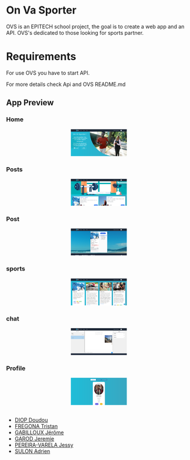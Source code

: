 # On Va Sporter

OVS is an EPITECH school project, the goal is to create a web app and an API.
OVS's dedicated to those looking for sports partner. 

# Requirements

For use OVS you have to start API.

For more details check Api and OVS README.md

## App Preview

### Home

<p align="center">
  <img src=".github/Home.png" width="30%;" />
</p>

### Posts

<p align="center">
  <img src=".github/Posts.png" width="30%;" />
</p>

### Post

<p align="center">
  <img src=".github/annonces.png" width="30%;" />
</p>

### sports

<p align="center">
  <img src=".github/sports.png" width="30%;" />
</p>

### chat

<p align="center">
  <img src=".github/chat.png" width="30%;" />
</p>

### Profile

<p align="center">
  <img src=".github/profils.png" width="30%;" />
</p>

##

- [DIOP Doudou](https://github.com/Douzdiop)
- [FREGONA Tristan](https://github.com/Tfregona)
- [GABILLOUX Jérôme](https://github.com/jgabilloux)
- [GAROD Jeremie](https://github.com/JeremieG06)
- [PEREIRA-VARELA Jessy](https://github.com/Jessy06)
- [SULON Adrien](https://github.com/asulon1)
